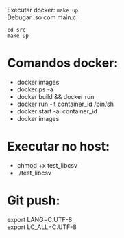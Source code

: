 Executar docker: `make up`  
Debugar .so com main.c:  
```
cd src
make up
```
# Comandos docker:
- docker images  
- docker ps -a  
- docker build && docker run  
- docker run -it container_id /bin/sh  
- docker start -ai container_id
- docker images
# Executar no host:
- chmod +x test_libcsv  
- ./test_libcsv  
# Git push:
export LANG=C.UTF-8  
export LC_ALL=C.UTF-8  